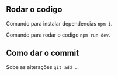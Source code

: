 ## Rodar o codigo

  Comando para instalar dependencias `npm i`.

  Comando para rodar o codigo `npm run dev`.

## Como dar o commit

  Sobe as alterações `git add .`.

  